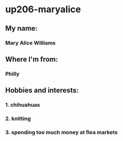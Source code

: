 # up206-maryalice
## My name:
### Mary Alice Williams
## Where I'm from:
### Philly
## Hobbies and interests:
### 1. chihuahuas 
### 2. knitting
### 3. spending too much money at flea markets
